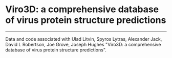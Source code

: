 # Viro3D: a comprehensive database of virus protein structure predictions

---

Data and code associated with Ulad Litvin, Spyros Lytras, Alexander Jack, David L Robertson, Joe Grove, Joseph Hughes "Viro3D: a comprehensive database of virus protein structure predictions".


